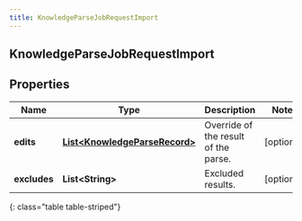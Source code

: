 ```yaml
---
title: KnowledgeParseJobRequestImport
---
```

## KnowledgeParseJobRequestImport


## Properties

| Name | Type | Description | Notes |
| ------------ | ------------- | ------------- | ------------- |
| **edits** | <!----><!---->[**List&lt;KnowledgeParseRecord&gt;**](KnowledgeParseRecord.html)<!----> | Override of the result of the parse. |  [optional] |
| **excludes** | <!----><!---->**List&lt;String&gt;**<!----> | Excluded results. |  [optional] |
{: class="table table-striped"}




